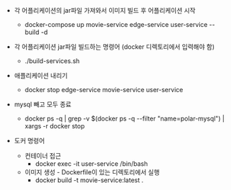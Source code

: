 * 각 어플리케이션의 jar파일 가져와서 이미지 빌드 후 어플리케이션 시작
  * docker-compose up movie-service edge-service user-service --build -d
* 각 어플리케이션 jar파일 빌드하는 명령어 (docker 디렉토리에서 입력해야 함)
  * ./build-services.sh
* 애플리케이션 내리기
  * docker stop edge-service movie-service user-service
* mysql 빼고 모두 종료
  * docker ps -q | grep -v $(docker ps -q --filter "name=polar-mysql") | xargs -r docker stop

* 도커 명령어
  * 컨테이너 접근
    * docker exec -it user-service /bin/bash
  * 이미지 생성 - Dockerfile이 있는 디렉토리에서 실행
    * docker build -t movie-service:latest .

